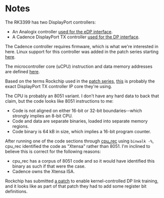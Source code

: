 # Notes

The RK3399 has two DisplayPort controllers:
 - An Analogix controller [used for the eDP interface][edp].
 - A Cadence DisplayPort TX controller [used for the DP interface][dp].

The Cadence controller requires firmware, which is what we're interested
in here. Linux support for this controller was added in the patch series
starting [here][patches].

The microcontroller core (uCPU) instruction and data memory addresses are
defined [here][addresses].

Based on the terms Rockchip used in the [patch series][patches],
[this][dptx] is probably the exact DisplayPort TX controller IP core
they're using.

The CPU is probably an 8051 variant. I don't have any hard data to back
that claim, but the code looks like 8051 instructions to me:
 - Code is not aligned on either 16-bit or 32-bit boundaries--which
   strongly implies an 8-bit CPU.
 - Code and data are separate binaries, loaded into separate memory
   regions.
 - Code binary is 64 kB in size, which implies a 16-bit program counter.

After running one of the code sections through [cpu\_rec][cpu_rec] using
`binwalk -%`, cpu\_rec identified the code as "Xtensa" rather than 8051.
I'm inclined to believe this is correct for the following reasons:
 - cpu\_rec has a corpus of 8051 code and so it would have identified
   this binary as such if that were the case.
 - Cadence owns the Xtensa ISA.

Rockchip has submitted [a patch][sw_link_training] to enable
kernel-controlled DP link training, and it looks like as part of that
patch they had to add some register bit definitions.


[edp]: https://git.kernel.org/pub/scm/linux/kernel/git/torvalds/linux.git/tree/drivers/gpu/drm/rockchip/analogix_dp-rockchip.c?id=70c5f93669249886b151812076509f30569aff80#n450
[dp]: https://git.kernel.org/pub/scm/linux/kernel/git/torvalds/linux.git/tree/drivers/gpu/drm/rockchip/cdn-dp-core.c?id=d471ed04b487c6e66a406bf3763efbfed56baa5b#n65
[patches]: https://lkml.org/lkml/2017/2/5/20
[addresses]: https://git.kernel.org/pub/scm/linux/kernel/git/torvalds/linux.git/tree/drivers/gpu/drm/rockchip/cdn-dp-reg.h?id=05c00c2f196757cd59d5738ec4d02e365cf9e7a0#n20
[dptx]: https://ip.cadence.com/ipportfolio/ip-portfolio-overview/interface-ip/display-ip/hd-display-transmitter-controller
[cpu_rec]: https://github.com/airbus-seclab/cpu_rec
[sw_link_training]: https://patchwork.freedesktop.org/patch/225185/
